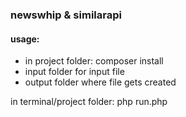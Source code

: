 ### newswhip & similarapi

#### usage:
- in project folder: composer install
- input folder for input file
- output folder where file gets created

in terminal/project folder:
php run.php
